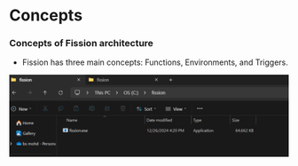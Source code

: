# Concepts
### Concepts of Fission architecture

- Fission has three main concepts: Functions, Environments, and Triggers.

![alt text](image.png)

